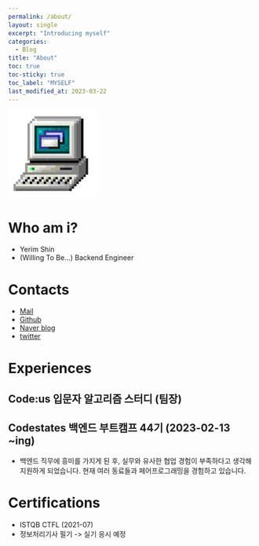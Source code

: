 ```yaml
---
permalink: /about/
layout: single
excerpt: "Introducing myself"
categories:
  - Blog
title: "About"
toc: true
toc-sticky: true
toc_label: "MYSELF"
last_modified_at: 2023-03-22
---
```


![icon](/assets/logo.ico/apple-touch-icon.png)
# Who am i?
- Yerim Shin
- (Willing To Be...) Backend Engineer

# Contacts
- [Mail](21yrshin@naver.com)
- [Github](https://github.com/yelm-212)
- [Naver blog](https://blog.naver.com/21yrshin)
- [twitter](https://twitter.com/yelm_212)

# Experiences

## Code:us 입문자 알고리즘 스터디 (팀장)


## Codestates 백엔드 부트캠프 44기 (2023-02-13 ~ing)
- 백엔드 직무에 흥미를 가지게 된 후, 실무와 유사한 협업 경험이 부족하다고 생각해 지원하게 되었습니다. 현재 여러 동료들과 페어프로그래밍을 경험하고 있습니다.

# Certifications
- ISTQB CTFL (2021-07)
- 정보처리기사 필기 -> 실기 응시 예정